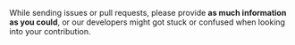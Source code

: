 While sending issues or pull requests, please provide **as much information as you could**, or our developers might got stuck or confused when looking into your contribution. 
